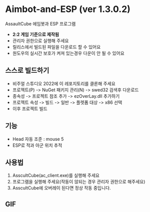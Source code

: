 # Aimbot-and-ESP (ver 1.3.0.2)

AssaultCube 에임봇과 ESP 프로그램

- **2:2 게임 기준으로 제작됨**  
- 관리자 권한으로 실행해 주세요
- 릴리스에서 빌드된 파일을 다운로드 할 수 있어요
- 원도우의 실시간 보호가 켜져 있는경우 다운이 안 될 수 있어요

## 스스로 빌드하기

- 비주얼 스튜디오 2022에 이 레포지토리를 클론해 주세요
- 프로젝트(P) -> NuGet 패키지 관리(N) -> swed32 검색후 다운로드
- 종속성 -> 프로젝트 참조 추가 -> ezOverLay.dll 추가하기 
- 프로젝트 속성 -> 빌드 -> 일반 -> 플렛폼 대상 -> x86 선택 
- 이후 프로젝트 빌드 


## 기능

- Head 자동 조준 : mouse 5 
- ESP로 적과 아군 위치 추적 

## 사용법

1. AsscultCube(ac_client.exe)를 실행해 주세요
2. 프로그램을 실행해 주세요(작동이 않되는 경우 관리자 권한으로 해주세요)
3. AsscultCube에 오버레이 된다면 정상 작동 중입니다. 

## GIF 

